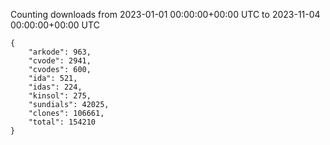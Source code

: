 
Counting downloads from 2023-01-01 00:00:00+00:00 UTC to 2023-11-04 00:00:00+00:00 UTC

```
{
    "arkode": 963,
    "cvode": 2941,
    "cvodes": 600,
    "ida": 521,
    "idas": 224,
    "kinsol": 275,
    "sundials": 42025,
    "clones": 106661,
    "total": 154210
}
```
